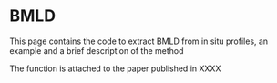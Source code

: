 # BMLD
This page contains the code to extract BMLD from in situ profiles, an example and a brief description of the method

The function is attached to the paper published in XXXX

